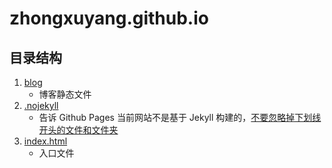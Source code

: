 # zhongxuyang.github.io

## 目录结构

1. [blog](./blog/)
    - 博客静态文件
1. [.nojekyll](./.nojekyll)
    - 告诉 Github Pages 当前网站不是基于 Jekyll 构建的，[不要忽略掉下划线开头的文件和文件夹](https://zhongxuyang.github.io/blog/notes/it/github-page-error.html#%E8%A7%A3%E5%86%B3%E9%97%AE%E9%A2%98)
1. [index.html](./index.html)
    - 入口文件